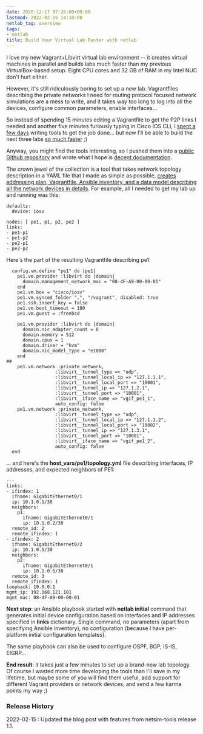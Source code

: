 ```yaml
---
date: 2020-12-17 07:26:00+00:00
lastmod: 2022-02-15 14:10:00
netlab_tag: overview
tags:
- netlab
title: Build Your Virtual Lab Faster with netlab
---
```

I love my new Vagrant+Libvirt virtual lab environment -- it creates virtual machines in parallel and builds labs much faster than my previous VirtualBox-based setup. Eight CPU cores and 32 GB of RAM in my Intel NUC don't hurt either. 

However, it's still ridiculously boring to set up a new lab. Vagrantfiles describing the private networks I need for routing protocol focused network simulations are a mess to write, and it takes way too long to log into all the devices, configure common parameters, enable interfaces...
<!--more-->
So instead of spending 15 minutes editing a Vagrantfile to get the P2P links I needed and another five minutes furiously typing in Cisco IOS CLI, I [spent a few days](https://xkcd.com/1319/) writing tools to get the job done... but now I'll be able to build the next three labs [so much faster](https://xkcd.com/974/) ;)

Anyway, you might find the tools interesting, so I pushed them into a [public Github repository](https://github.com/ipspace/netlab) and wrote what I hope is [decent documentation](https://netsim-tools.readthedocs.io/en/latest/index.html).

The crown jewel of the collection is a tool that takes network topology description in a YAML file that I made as simple as possible, [creates addressing plan, Vagrantfile, Ansible inventory, and a data model describing all the network devices in details](https://netsim-tools.readthedocs.io/en/latest/netlab/create.html). For example, all I needed to get my lab up and running was this:

```
defaults:
  device: iosv

nodes: [ pe1, p1, p2, pe2 ]
links:
- pe1-p1
- pe1-p2
- pe2-p1
- pe2-p2
```

Here's the part of the resulting Vagrantfile describing pe1:

```
  config.vm.define "pe1" do |pe1|
    pe1.vm.provider :libvirt do |domain|
      domain.management_network_mac = "08-4F-A9-00-00-01"
    end
    pe1.vm.box = "cisco/iosv"
    pe1.vm.synced_folder ".", "/vagrant", disabled: true
    pe1.ssh.insert_key = false
    pe1.vm.boot_timeout = 180
    pe1.vm.guest = :freebsd

    pe1.vm.provider :libvirt do |domain|
      domain.nic_adapter_count = 8
      domain.memory = 512
      domain.cpus = 1
      domain.driver = "kvm"
      domain.nic_model_type = "e1000"
    end
##
    pe1.vm.network :private_network,
                  :libvirt__tunnel_type => "udp",
                  :libvirt__tunnel_local_ip => "127.1.1.1",
                  :libvirt__tunnel_local_port => "10001",
                  :libvirt__tunnel_ip => "127.1.2.1",
                  :libvirt__tunnel_port => "10001",
                  :libvirt__iface_name => "vgif_pe1_1",
                  auto_config: false
    pe1.vm.network :private_network,
                  :libvirt__tunnel_type => "udp",
                  :libvirt__tunnel_local_ip => "127.1.1.2",
                  :libvirt__tunnel_local_port => "10002",
                  :libvirt__tunnel_ip => "127.1.3.1",
                  :libvirt__tunnel_port => "10001",
                  :libvirt__iface_name => "vgif_pe1_2",
                  auto_config: false
  end
```

... and here's the **host_vars/pe1/topology.yml** file describing interfaces, IP addresses, and expected neighbors of PE1:

```
---
links:
- ifindex: 1
  ifname: GigabitEthernet0/1
  ip: 10.1.0.1/30
  neighbors:
    p1:
      ifname: GigabitEthernet0/1
      ip: 10.1.0.2/30
  remote_id: 2
  remote_ifindex: 1
- ifindex: 2
  ifname: GigabitEthernet0/2
  ip: 10.1.0.5/30
  neighbors:
    p2:
      ifname: GigabitEthernet0/1
      ip: 10.1.0.6/30
  remote_id: 3
  remote_ifindex: 1
loopback: 10.0.0.1
mgmt_ip: 192.168.121.101
mgmt_mac: 08-4F-A9-00-00-01
```

**Next step**: an Ansible playbook started with **netlab initial** command that generates initial device configuration based on interfaces and IP addresses specified in **links** dictionary. Single command, no parameters (apart from specifying Ansible inventory), no configuration (because I have per-platform initial configuration templates).

The same playbook can also be used to configure OSPF, BGP, IS-IS, EIGRP...

**End result**: it takes just a few minutes to set up a brand-new lab topology. Of course I wasted more time developing the tools than I'll save in my lifetime, but maybe some of you will find them useful, add support for different Vagrant providers or network devices, and send a few karma points my way ;)

### Release History

2022-02-15
: Updated the blog post with features from netsim-tools release 1.1.

